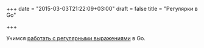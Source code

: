 +++
date = "2015-03-03T21:22:09+03:00"
draft = false
title = "Регулярки в Go"

+++

<p>Учимся <a href="http://whizdumb.me/2015/03/03/matching-a-string-and-extracting-values-using-regex/">работать с регулярными выражениями</a> в Go.</p>

